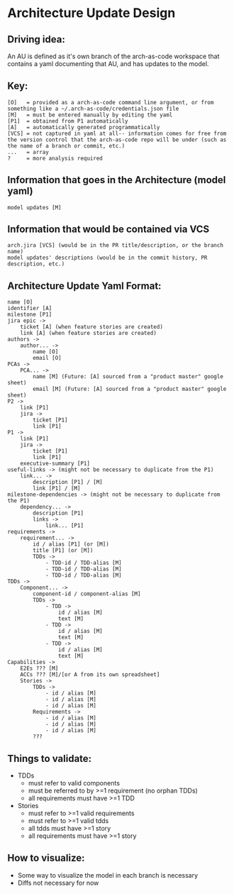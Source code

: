 # Architecture Update Design

## Driving idea:
An AU is defined as it's own branch of the arch-as-code workspace that contains a yaml documenting that AU, and has updates to the model.

## Key:
```
[O]   = provided as a arch-as-code command line argument, or from something like a ~/.arch-as-code/credentials.json file
[M]   = must be entered manually by editing the yaml
[P1]  = obtained from P1 automatically
[A]   = automatically generated programmatically
[VCS] = not captured in yaml at all-- information comes for free from the version control that the arch-as-code repo will be under (such as the name of a branch or commit, etc.)
...   = array
?     = more analysis required
```

## Information that goes in the Architecture (model yaml)
```
model updates [M]
```

## Information that would be contained via VCS
```
arch.jira [VCS] (would be in the PR title/description, or the branch name)
model updates' descriptions (would be in the commit history, PR description, etc.)
```

## Architecture Update Yaml Format:
```
name [O]
identifier [A]
milestone [P1]
jira epic ->
    ticket [A] (when feature stories are created)
    link [A] (when feature stories are created)
authors ->
    author... ->
        name [O]
        email [O]
PCAs ->
    PCA... ->
        name [M] (Future: [A] sourced from a "product master" google sheet)
        email [M] (Future: [A] sourced from a "product master" google sheet)
P2 ->
    link [P1]
    jira ->
        ticket [P1]
        link [P1]
P1 ->
    link [P1]
    jira ->
        ticket [P1]
        link [P1]
    executive-summary [P1]
useful-links -> (might not be necessary to duplicate from the P1)
    link... ->
        description [P1] / [M]
        link [P1] / [M]
milestone-dependencies -> (might not be necessary to duplicate from the P1)
    dependency... ->
        description [P1]
        links ->
            link... [P1]
requirements -> 
    requirement... ->
        id / alias [P1] (or [M])
        title [P1] (or [M])
        TDDs ->
            - TDD-id / TDD-alias [M]
            - TDD-id / TDD-alias [M]
            - TDD-id / TDD-alias [M]
TDDs ->
    Component... ->
        component-id / component-alias [M]
        TDDs -> 
            - TDD ->
                id / alias [M]
                text [M]
            - TDD ->
                id / alias [M]
                text [M]
            - TDD ->
                id / alias [M]
                text [M]
Capabilities ->
    E2Es ??? [M]
    ACCs ??? [M]/[or A from its own spreadsheet]
    Stories ->
        TDDs ->
            - id / alias [M]
            - id / alias [M]
            - id / alias [M]
        Requirements ->
            - id / alias [M]
            - id / alias [M]
            - id / alias [M]
        ???
```

## Things to validate:
 - TDDs
    - must refer to valid components
    - must be referred to by >=1 requirement (no orphan TDDs)
    - all requirements must have >=1 TDD
 - Stories
    - must refer to >=1 valid requirements
    - must refer to >=1 valid tdds
    - all tdds must have >=1 story
    - all requirements must have >=1 story

## How to visualize:
 - Some way to visualize the model in each branch is necessary
 - Diffs not necessary for now
